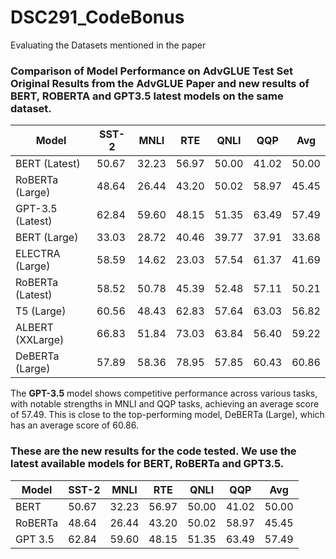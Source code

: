 # DSC291_CodeBonus
Evaluating the Datasets mentioned in the paper

### Comparison of Model Performance on AdvGLUE Test Set Original Results from the AdvGLUE Paper and new results of BERT, ROBERTA and GPT3.5 latest models on the same dataset.


| Model            | SST-2 | MNLI   | RTE   | QNLI  | QQP    | Avg  |
|------------------|-------|--------|-------|-------|--------|------|
| BERT (Latest)     | 50.67 | 32.23  | 56.97 | 50.00 | 41.02  | 50.00|
| RoBERTa (Large)  | 48.64 | 26.44  | 43.20 | 50.02 | 58.97  | 45.45|
| GPT-3.5 (Latest)         | 62.84 | 59.60  | 48.15 | 51.35 | 63.49  | 57.49|
| BERT  (Large)           | 33.03 | 28.72  | 40.46 | 39.77 | 37.91  | 33.68 |
| ELECTRA (Large)  | 58.59 | 14.62  | 23.03 | 57.54 | 61.37  | 41.69 |
| RoBERTa (Latest)         | 58.52 | 50.78  | 45.39 | 52.48 | 57.11  | 50.21 |
| T5 (Large)       | 60.56 | 48.43  | 62.83 | 57.64 | 63.03  | 56.82 |
| ALBERT (XXLarge) | 66.83 | 51.84  | 73.03 | 63.84 | 56.40  | 59.22 |
| DeBERTa (Large)  | 57.89 | 58.36  | 78.95 | 57.85 | 60.43  | 60.86 |

The **GPT-3.5** model shows competitive performance across various tasks, with notable strengths in MNLI and QQP tasks, achieving an average score of 57.49. This is close to the top-performing model, DeBERTa (Large), which has an average score of 60.86.

### These are the new results for the code tested. We use the latest available models for BERT, RoBERTa and GPT3.5.
| Model    | SST-2 | MNLI |  RTE  | QNLI  |  QQP  |  Avg  |
|----------|-------|------|-------|-------|-------|-------|
| BERT     | 50.67 | 32.23| 56.97 | 50.00 | 41.02 | 50.00 |
| RoBERTa  | 48.64 | 26.44| 43.20 | 50.02 | 58.97 | 45.45 |
| GPT 3.5  | 62.84 | 59.60| 48.15 | 51.35 | 63.49 | 57.49 |

